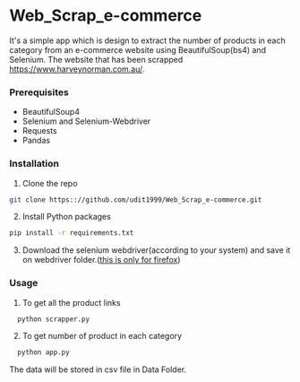# Web_Scrap_e-commerce

It's a simple app which is design to extract the number of products in each category from an e-commerce website using BeautifulSoup(bs4) and Selenium.
The website that has been scrapped https://www.harveynorman.com.au/.


### Prerequisites

* BeautifulSoup4
* Selenium and Selenium-Webdriver
* Requests
* Pandas

### Installation

1. Clone the repo
```sh
git clone https:://github.com/udit1999/Web_Scrap_e-commerce.git
```
2. Install Python packages
```sh
pip install -r requirements.txt
```
3. Download the selenium webdriver(according to your system) and save it on webdriver folder.([this is only for firefox](https://stackoverflow.com/questions/42204897/how-to-setup-selenium-python-environment-for-firefox))

### Usage

1. To get all the product links
```sh
  python scrapper.py
```
2. To get number of product in each category
```sh
  python app.py
```

The data will be stored in csv file in Data Folder.

